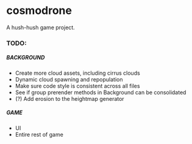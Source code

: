 # cosmodrone
A hush-hush game project.

### TODO:

##### BACKGROUND
* Create more cloud assets, including cirrus clouds
* Dynamic cloud spawning and repopulation
* Make sure code style is consistent across all files
* See if group prerender methods in Background can be consolidated
* (?) Add erosion to the heightmap generator

##### GAME
* UI
* Entire rest of game